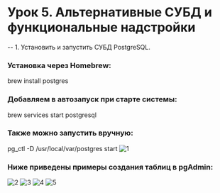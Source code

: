 # Урок 5. Альтернативные СУБД и функциональные надстройки

-- 1. Установить и запустить СУБД PostgreSQL.

### Установка через Homebrew:
brew install postgres
### Добавляем в автозапуск при старте системы:
brew services start postgresql
### Также можно запустить вручную:
pg_ctl -D /usr/local/var/postgres start
![1](https://user-images.githubusercontent.com/67762168/103229333-db8cb400-4943-11eb-9648-11d266ed7c61.png)
### Ниже приведены примеры создания таблиц в pgAdmin:
![2](https://user-images.githubusercontent.com/67762168/103229338-dd567780-4943-11eb-86d6-73e35e03791f.png)
![3](https://user-images.githubusercontent.com/67762168/103229348-e0e9fe80-4943-11eb-985b-8006f2a1a687.png)
![4](https://user-images.githubusercontent.com/67762168/103229350-e1829500-4943-11eb-9349-f534a982d5f9.png)
![5](https://user-images.githubusercontent.com/67762168/103229351-e21b2b80-4943-11eb-9065-3fd82327470c.png)
